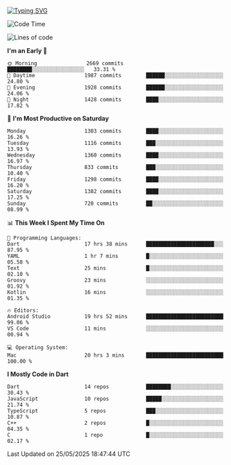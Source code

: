 
<a href="https://git.io/typing-svg"><img src="https://readme-typing-svg.demolab.com?font=Source+Code+Pro&pause=1000&random=false&width=435&lines=Hey+%F0%9F%A5%B6+iam+Yaskraz" alt="Typing SVG" /></a>
<!--START_SECTION:waka-->
![Code Time](http://img.shields.io/badge/Code%20Time-1%2C129%20hrs%2022%20mins-blue)

![Lines of code](https://img.shields.io/badge/From%20Hello%20World%20I%27ve%20Written-5.1%20million%20lines%20of%20code-blue)

**I'm an Early 🐤** 

```text
🌞 Morning                2669 commits        ████████░░░░░░░░░░░░░░░░░   33.31 % 
🌆 Daytime                1987 commits        ██████░░░░░░░░░░░░░░░░░░░   24.80 % 
🌃 Evening                1928 commits        ██████░░░░░░░░░░░░░░░░░░░   24.06 % 
🌙 Night                  1428 commits        ████░░░░░░░░░░░░░░░░░░░░░   17.82 % 
```
📅 **I'm Most Productive on Saturday** 

```text
Monday                   1303 commits        ████░░░░░░░░░░░░░░░░░░░░░   16.26 % 
Tuesday                  1116 commits        ███░░░░░░░░░░░░░░░░░░░░░░   13.93 % 
Wednesday                1360 commits        ████░░░░░░░░░░░░░░░░░░░░░   16.97 % 
Thursday                 833 commits         ███░░░░░░░░░░░░░░░░░░░░░░   10.40 % 
Friday                   1298 commits        ████░░░░░░░░░░░░░░░░░░░░░   16.20 % 
Saturday                 1382 commits        ████░░░░░░░░░░░░░░░░░░░░░   17.25 % 
Sunday                   720 commits         ██░░░░░░░░░░░░░░░░░░░░░░░   08.99 % 
```


📊 **This Week I Spent My Time On** 

```text
💬 Programming Languages: 
Dart                     17 hrs 38 mins      ██████████████████████░░░   87.95 % 
YAML                     1 hr 7 mins         █░░░░░░░░░░░░░░░░░░░░░░░░   05.58 % 
Text                     25 mins             █░░░░░░░░░░░░░░░░░░░░░░░░   02.10 % 
Groovy                   23 mins             ░░░░░░░░░░░░░░░░░░░░░░░░░   01.92 % 
Kotlin                   16 mins             ░░░░░░░░░░░░░░░░░░░░░░░░░   01.35 % 

🔥 Editors: 
Android Studio           19 hrs 52 mins      █████████████████████████   99.06 % 
VS Code                  11 mins             ░░░░░░░░░░░░░░░░░░░░░░░░░   00.94 % 

💻 Operating System: 
Mac                      20 hrs 3 mins       █████████████████████████   100.00 % 
```

**I Mostly Code in Dart** 

```text
Dart                     14 repos            ████████░░░░░░░░░░░░░░░░░   30.43 % 
JavaScript               10 repos            █████░░░░░░░░░░░░░░░░░░░░   21.74 % 
TypeScript               5 repos             ███░░░░░░░░░░░░░░░░░░░░░░   10.87 % 
C++                      2 repos             █░░░░░░░░░░░░░░░░░░░░░░░░   04.35 % 
C                        1 repo              █░░░░░░░░░░░░░░░░░░░░░░░░   02.17 % 
```




 Last Updated on 25/05/2025 18:47:44 UTC
<!--END_SECTION:waka-->
